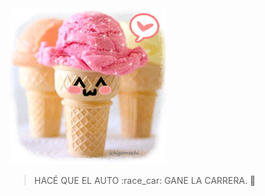 <img src="https://raw.githubusercontent.com/MumukiProject/mumuki-guia-gobstones-pruebas-contenido-mumuki/master/assets/ice_cream_1601044804059.gif" alt="ice_cream_1601044804059.gif" width="auto" height="auto">

<gs-attire attire-url="https://raw.githubusercontent.com/MumukiProject/mumuki-guia-gobstones-pruebas-contenido-mumuki/master/assets/attires/config_1601045987270.json"></gs-attire>

<gs-toolbox toolbox-url="https://raw.githubusercontent.com/MumukiProject/mumuki-guia-gobstones-pruebas-contenido-mumuki/master/assets/toolbox_1601046445882.xml"></gs-toolbox>

> HACÉ QUE EL AUTO :race_car: GANE LA CARRERA. :checkered_flag: